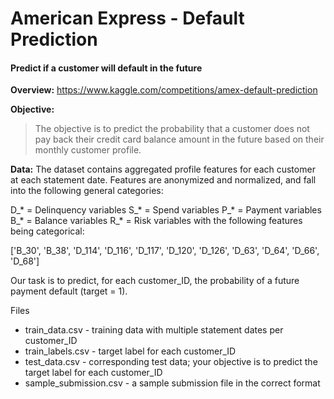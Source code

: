 # American Express - Default Prediction 
#### Predict if a customer will default in the future

**Overview:**
https://www.kaggle.com/competitions/amex-default-prediction

**Objective:**
> The objective is to predict the probability that a customer does not pay back their credit card balance amount in the future based on their monthly customer profile.

**Data:**
The dataset contains aggregated profile features for each customer at each statement date. Features are anonymized and normalized, and fall into the following general categories:

D_* = Delinquency variables
S_* = Spend variables
P_* = Payment variables
B_* = Balance variables
R_* = Risk variables
with the following features being categorical:

['B_30', 'B_38', 'D_114', 'D_116', 'D_117', 'D_120', 'D_126', 'D_63', 'D_64', 'D_66', 'D_68']

Our task is to predict, for each customer_ID, the probability of a future payment default (target = 1).

Files
- train_data.csv - training data with multiple statement dates per customer_ID
- train_labels.csv - target label for each customer_ID
- test_data.csv - corresponding test data; your objective is to predict the target label for each customer_ID
- sample_submission.csv - a sample submission file in the correct format